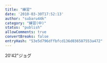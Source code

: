 ```yaml
---
title: "練習"
date: '2010-03-30T17:52:13'
author: "subaru44k"
category: "練習(中)"
status: "publish"
allowComments: true
convertBreaks: false
entryHash: "53e5d796dffbfcd136d036587553a472"
---
```

20'42"ジョグ
